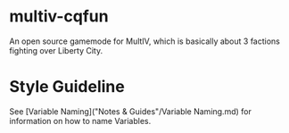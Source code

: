 multiv-cqfun
============

An open source gamemode for MultIV, which is basically about 3 factions fighting over Liberty City.

Style Guideline
============
See [Variable Naming]("Notes & Guides"/Variable Naming.md) for information on how to name Variables.